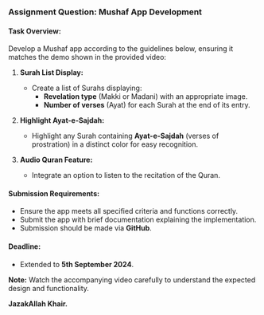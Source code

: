 ### Assignment Question: Mushaf App Development

#### **Task Overview:**
Develop a Mushaf app according to the guidelines below, ensuring it matches the demo shown in the provided video:

1. **Surah List Display:**
   - Create a list of Surahs displaying:
     - **Revelation type** (Makki or Madani) with an appropriate image.
     - **Number of verses** (Ayat) for each Surah at the end of its entry.

2. **Highlight Ayat-e-Sajdah:**
   - Highlight any Surah containing **Ayat-e-Sajdah** (verses of prostration) in a distinct color for easy recognition.

3. **Audio Quran Feature:**
   - Integrate an option to listen to the recitation of the Quran.

#### **Submission Requirements:**
- Ensure the app meets all specified criteria and functions correctly.
- Submit the app with brief documentation explaining the implementation.
- Submission should be made via **GitHub**.

#### **Deadline:**
- Extended to **5th September 2024**.

**Note:** Watch the accompanying video carefully to understand the expected design and functionality. 

**JazakAllah Khair.**